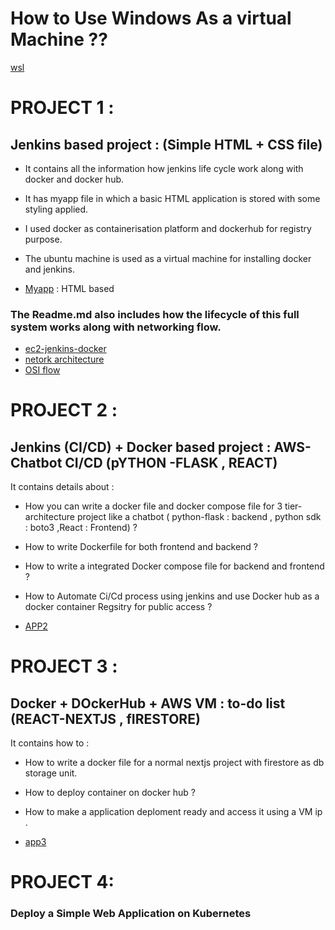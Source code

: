 # How to Use Windows As a virtual Machine ?? 

[wsl](https://github.com/kashishver-ma/Devops-learnings/blob/main/wsl_setup_guide.md)

# PROJECT 1 :

## Jenkins based project : (Simple HTML + CSS file)

- It contains all the information how jenkins life cycle work along with docker and docker hub.
- It has myapp file in which a basic HTML application is stored with some styling applied.
- I used docker as containerisation platform and dockerhub for registry purpose.
- The ubuntu machine is used as a virtual machine for installing docker and jenkins.

- [Myapp](https://github.com/kashishver-ma/Cloud-learnings/tree/main/myapp) : HTML based

### The Readme.md also includes how the lifecycle of this full system works along with networking flow.

- [ec2-jenkins-docker](https://github.com/kashishver-ma/Cloud-learnings/blob/main/myapp/ec2-jenkins-docker-guide.md)
- [netork architecture](https://github.com/kashishver-ma/Cloud-learnings/blob/main/myapp/ec2-traffic-flow-guide.md)
- [OSI flow](https://github.com/kashishver-ma/Cloud-learnings/blob/main/myapp/osi-model-ec2-jenkins-docker.md)

# PROJECT 2 :

## Jenkins (CI/CD) + Docker based project : AWS-Chatbot CI/CD (pYTHON -FLASK , REACT)

It contains details about :

- How you can write a docker file and docker compose file for 3 tier- architecture project like a chatbot ( python-flask : backend , python sdk : boto3 ,React : Frontend) ?
- How to write Dockerfile for both frontend and backend ?
- How to write a integrated Docker compose file for backend and frontend ?
- How to Automate Ci/Cd process using jenkins and use Docker hub as a docker container Regsitry for public access ?

- [APP2](https://github.com/kashishver-ma/Cloud-learnings/tree/main/myapp2)

# PROJECT 3 :

## Docker + DOckerHub + AWS VM : to-do list (REACT-NEXTJS , fIRESTORE)

It contains how to :

- How to write a docker file for a normal nextjs project with firestore as db storage unit.
- How to deploy container on docker hub ?
- How to make a application deploment ready and access it using a VM ip .

- [app3](https://github.com/kashishver-ma/Cloud-learnings/tree/main/myapp3)

# PROJECT 4: 
### Deploy a Simple Web Application on Kubernetes 

